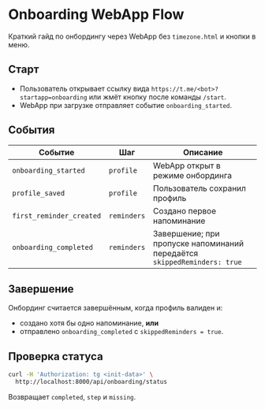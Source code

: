 # Onboarding WebApp Flow

Краткий гайд по онбордингу через WebApp без `timezone.html` и кнопки в меню.

## Старт
- Пользователь открывает ссылку вида `https://t.me/<bot>?startapp=onboarding` или
  жмёт кнопку после команды `/start`.
- WebApp при загрузке отправляет событие `onboarding_started`.

## События
| Событие | Шаг | Описание |
| --- | --- | --- |
| `onboarding_started` | `profile` | WebApp открыт в режиме онбординга |
| `profile_saved` | `profile` | Пользователь сохранил профиль |
| `first_reminder_created` | `reminders` | Создано первое напоминание |
| `onboarding_completed` | `reminders` | Завершение; при пропуске напоминаний передаётся `skippedReminders: true` |

## Завершение
Онбординг считается завершённым, когда профиль валиден и:
- создано хотя бы одно напоминание, **или**
- отправлено `onboarding_completed` с `skippedReminders = true`.

## Проверка статуса
```bash
curl -H 'Authorization: tg <init-data>' \
  http://localhost:8000/api/onboarding/status
```
Возвращает `completed`, `step` и `missing`.
